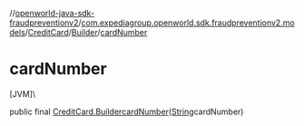 //[openworld-java-sdk-fraudpreventionv2](../../../../index.md)/[com.expediagroup.openworld.sdk.fraudpreventionv2.models](../../index.md)/[CreditCard](../index.md)/[Builder](index.md)/[cardNumber](card-number.md)

# cardNumber

[JVM]\

public final [CreditCard.Builder](index.md)[cardNumber](card-number.md)([String](https://docs.oracle.com/javase/8/docs/api/java/lang/String.html)cardNumber)
